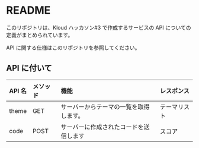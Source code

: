 # README

このリポジトリは、Kloud ハッカソン#3 で作成するサービスの API についての定義がまとめられています。

API に関する仕様はこのリポジトリを参照してください。

## API に付いて

| API 名 | メソッド | 機能                                   | レスポンス   |
| :----- | :------- | :------------------------------------- | :----------- |
| theme  | GET      | サーバーからテーマの一覧を取得します。 | テーマリスト |
| code   | POST     | サーバーに作成されたコードを送信します | スコア       |
